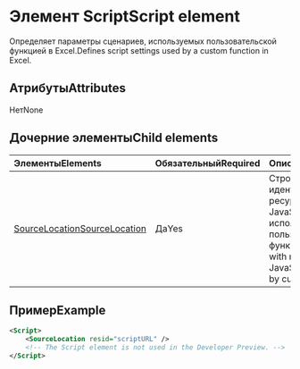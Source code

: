 # <a name="script-element"></a><span data-ttu-id="fc708-101">Элемент Script</span><span class="sxs-lookup"><span data-stu-id="fc708-101">Script element</span></span>

<span data-ttu-id="fc708-102">Определяет параметры сценариев, используемых пользовательской функцией в Excel.</span><span class="sxs-lookup"><span data-stu-id="fc708-102">Defines script settings used by a custom function in Excel.</span></span>

## <a name="attributes"></a><span data-ttu-id="fc708-103">Атрибуты</span><span class="sxs-lookup"><span data-stu-id="fc708-103">Attributes</span></span>

<span data-ttu-id="fc708-104">Нет</span><span class="sxs-lookup"><span data-stu-id="fc708-104">None</span></span>

## <a name="child-elements"></a><span data-ttu-id="fc708-105">Дочерние элементы</span><span class="sxs-lookup"><span data-stu-id="fc708-105">Child elements</span></span>

|<span data-ttu-id="fc708-106">Элементы</span><span class="sxs-lookup"><span data-stu-id="fc708-106">Elements</span></span>  |  <span data-ttu-id="fc708-107">Обязательный</span><span class="sxs-lookup"><span data-stu-id="fc708-107">Required</span></span>  |  <span data-ttu-id="fc708-108">Описание</span><span class="sxs-lookup"><span data-stu-id="fc708-108">Description</span></span>  |
|:-----|:-----|:-----|
|  [<span data-ttu-id="fc708-109">SourceLocation</span><span class="sxs-lookup"><span data-stu-id="fc708-109">SourceLocation</span></span>](customfunctionssourcelocation.md)  |  <span data-ttu-id="fc708-110">Да</span><span class="sxs-lookup"><span data-stu-id="fc708-110">Yes</span></span>  | <span data-ttu-id="fc708-111">Строка с идентификатором ресурса файла JavaScript, используемого пользовательскими функциями.</span><span class="sxs-lookup"><span data-stu-id="fc708-111">String with resource id of the JavaScript file used by custom functions.</span></span>|

## <a name="example"></a><span data-ttu-id="fc708-112">Пример</span><span class="sxs-lookup"><span data-stu-id="fc708-112">Example</span></span>

```xml
<Script>
    <SourceLocation resid="scriptURL" />
    <!-- The Script element is not used in the Developer Preview. -->
</Script>
```
